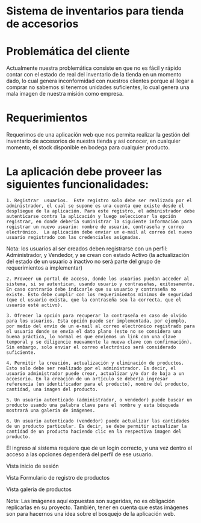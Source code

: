 # Sistema de inventarios para tienda de accesorios  

# Problemática del cliente

Actualmente nuestra problemática consiste en que no es fácil y rápido contar con el estado de real del inventario de la tienda en un momento dado, lo cual genera inconformidad con nuestros clientes porque al llegar a comprar no sabemos si tenemos unidades suficientes, lo cual genera una mala imagen de nuestra misión como empresa.

# Requerimientos

Requerimos de una aplicación web que nos permita realizar la gestión del inventario de accesorios de nuestra tienda y así conocer, en cualquier momento, el stock disponible en bodega para cualquier producto.

# La aplicación debe proveer las siguientes funcionalidades:
    
    1. Registrar  usuarios.  Este registro solo debe ser realizado por el administrador, el cual se supone es una cuenta que existe desde el despliegue de la aplicación. Para este registro, el administrador debe autenticarse contra la aplicación y luego seleccionar la opción registrar, en donde debería suministrar la siguiente información para registrar un nuevo usuario: nombre de usuario, contraseña y correo electrónico.  La aplicación debe enviar un e-mail al correo del nuevo usuario registrado con las credenciales asignadas.
    
Nota: los usuarios al ser creados deben registrarse con un perfil: Administrador, y Vendedor, y se crean con estado Activo (la actualización del estado de un usuario a inactivo no será parte del grupo de requerimientos a implementar)

    2. Proveer un portal de acceso, donde los usuarios puedan acceder al sistema, si se autentican, usando usuario y contraseñas, exitosamente. En caso contrario debe indicarle que su usuario y contraseña no existe. Esto debe cumplir con los requerimientos mínimos de seguridad (que el usuario exista, que la contraseña sea la correcta, que el usuario esté activo).
    
    3. Ofrecer la opción para recuperar la contraseña en caso de olvido para los usuarios. Esta opción puede ser implementada, por ejemplo, por medio del envío de un e-mail al correo electrónico registrado para el usuario donde se envía el dato plano (esto no se considera una buena práctica, lo normal es que enviemos un link con una clave temporal y se diligencie nuevamente la nueva clave con confirmación). Sin embargo, solo enviar el correo electrónico será considerado suficiente.
    
    4. Permitir la creación, actualización y eliminación de productos. Esto solo debe ser realizado por el administrador. Es decir, el usuario administrador puede crear, actualizar y/o dar de baja a un accesorio. En la creación de un artículo se debería ingresar referencia (un identificador para el producto), nombre del producto, cantidad, una imagen del producto. 
    
    5. Un usuario autenticado (administrador, o vendedor) puede buscar un producto usando una palabra clave para el nombre y esta búsqueda mostrará una galería de imágenes.
    
    6. Un usuario autenticado (vendedor) puede actualizar las cantidades de un producto particular. Es decir, se debe permitir actualizar la cantidad de un producto haciendo clic en la respectiva imagen del producto.

El ingreso al sistema requiere que de un login correcto, y una vez dentro el acceso a las opciones dependerá del perfil de ese usuario.

Vista inicio de sesión

Vista Formulario de registro de productos

Vista galeria de productos

Nota: Las imágenes aquí expuestas son sugeridas, no es obligación replicarlas en su proyecto. También, tener en cuenta que estas imágenes son para hacernos una idea sobre el bosquejo de la aplicación web. 





